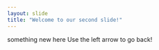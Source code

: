 ```yaml
---
layout: slide
title: "Welcome to our second slide!"
---
```

something new here
Use the left arrow to go back!
